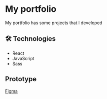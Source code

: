 
# My portfolio

My portfolio has some projects that I developed


## 🛠 Technologies

- React
- JavaScript
- Sass

## Prototype

[Figma](https://www.figma.com/file/0dp1y42DpuE0cpPYqXPGhK/Portfolio---v1.0?type=design&node-id=1-2&mode=design&t=e43mhpTt0apICvij-0)

